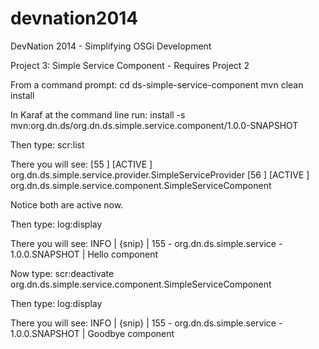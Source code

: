 devnation2014
=============

DevNation 2014 - Simplifying OSGi Development

Project 3: Simple Service Component - Requires Project 2

From a command prompt:
cd ds-simple-service-component
mvn clean install

In Karaf at the command line run:
install -s mvn:org.dn.ds/org.dn.ds.simple.service.component/1.0.0-SNAPSHOT

Then type:
scr:list

There you will see:
[55  ] [ACTIVE          ] org.dn.ds.simple.service.provider.SimpleServiceProvider
[56  ] [ACTIVE          ] org.dn.ds.simple.service.component.SimpleServiceComponent

Notice both are active now.

Then type:
log:display

There you will see:
INFO  | {snip} | 155 - org.dn.ds.simple.service - 1.0.0.SNAPSHOT | Hello component

Now type:
scr:deactivate org.dn.ds.simple.service.component.SimpleServiceComponent

Then type:
log:display

There you will see:
INFO  | {snip} | 155 - org.dn.ds.simple.service - 1.0.0.SNAPSHOT | Goodbye component

